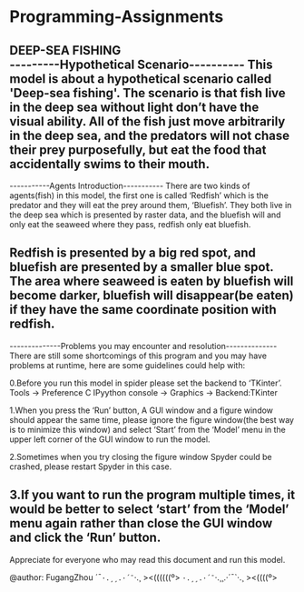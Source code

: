 # Programming-Assignments
DEEP-SEA FISHING		
---------Hypothetical Scenario----------
This model is about a hypothetical scenario called 'Deep-sea fishing'.
The scenario is that fish live in the deep sea without light don’t have the visual ability.
All of the fish just move arbitrarily in the deep sea, and the predators will not chase their prey purposefully, but eat the food that accidentally swims to their mouth.
----------------------------------------------

-----------Agents Introduction-----------
There are two kinds of agents(fish) in this model, the first one is called ‘Redfish’ which is the predator and they will eat the prey around them, ‘Bluefish’. They both live in the deep sea which is presented by raster data, and the bluefish will and only eat the seaweed where they pass, redfish only eat bluefish.

Redfish is presented by a big red spot, and bluefish are presented by a smaller blue spot.
The area where seaweed is eaten by bluefish will become darker, bluefish will disappear(be eaten) if they have the same coordinate position with redfish.
-----------------------------------------------

--------------Problems you may encounter and resolution--------------
There are still some shortcomings of this program and you may have problems at runtime, here are some guidelines could help with:

0.Before you run this model in spider please set the backend to ‘TKinter’.
Tools → Preference C IPyython console → Graphics → Backend:TKinter 
 
1.When you press the ‘Run’ button, A GUI window and a figure window should appear the same time, please ignore the figure window(the best way is to minimize this window) and select ‘Start’ from the ‘Model’ menu in the upper left corner of the GUI window to run the model.

2.Sometimes when you try closing the figure window Spyder could be crashed, please restart Spyder in this case.

3.If you want to run the program multiple times, it would be better to select ‘start’ from the ‘Model’ menu again rather than close the GUI window and click the ‘Run’ button. 
----------------------------------------------------------------------------------

Appreciate for everyone who may read this document and run this model.

@author: FugangZhou    ´¯`·.¸¸.·´¯`·.¸ ><((((((º>
`·.¸¸.·´¯`·.¸¸.·´¯`·.¸ ><((((º>
